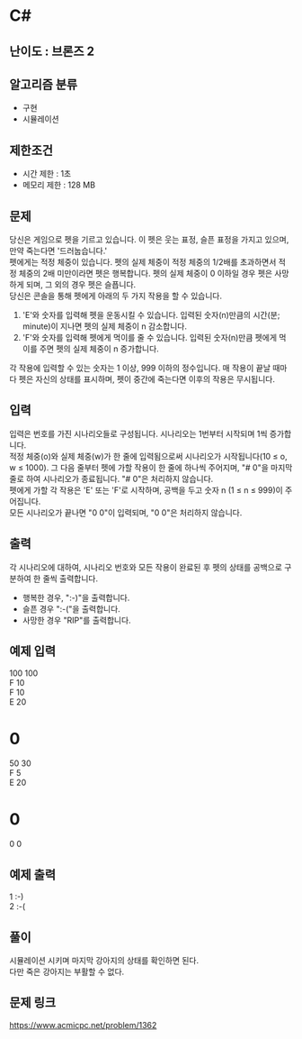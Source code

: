 # C#

## 난이도 : 브론즈 2

## 알고리즘 분류
  - 구현
  - 시뮬레이션

## 제한조건
  - 시간 제한 : 1초
  - 메모리 제한 : 128 MB

## 문제
당신은 게임으로 펫을 기르고 있습니다. 이 펫은 웃는 표정, 슬픈 표정을 가지고 있으며, 만약 죽는다면 '드러눕습니다.'<br/>
펫에게는 적정 체중이 있습니다. 펫의 실제 체중이 적정 체중의 1/2배를 초과하면서 적정 체중의 2배 미만이라면 펫은 행복합니다. 펫의 실제 체중이 0 이하일 경우 펫은 사망하게 되며, 그 외의 경우 펫은 슬픕니다.<br/>
당신은 콘솔을 통해 펫에게 아래의 두 가지 작용을 할 수 있습니다.<br/>

  1. 'E'와 숫자를 입력해 펫을 운동시킬 수 있습니다. 입력된 숫자(n)만큼의 시간(분; minute)이 지나면 펫의 실제 체중이 n 감소합니다.
  2. 'F'와 숫자를 입력해 펫에게 먹이를 줄 수 있습니다. 입력된 숫자(n)만큼 펫에게 먹이를 주면 펫의 실제 체중이 n 증가합니다.

각 작용에 입력할 수 있는 숫자는 1 이상, 999 이하의 정수입니다. 매 작용이 끝날 때마다 펫은 자신의 상태를 표시하며, 펫이 중간에 죽는다면 이후의 작용은 무시됩니다.<br/>


## 입력
입력은 번호를 가진 시나리오들로 구성됩니다. 시나리오는 1번부터 시작되며 1씩 증가합니다.<br/>
적정 체중(o)와 실제 체중(w)가 한 줄에 입력됨으로써 시나리오가 시작됩니다(10 ≤ o, w ≤ 1000). 그 다음 줄부터 펫에 가할 작용이 한 줄에 하나씩 주어지며, "# 0"을 마지막 줄로 하여 시나리오가 종료됩니다. "# 0"은 처리하지 않습니다.<br/>
펫에게 가할 각 작용은 'E' 또는 'F'로 시작하며, 공백을 두고 숫자 n (1 ≤ n ≤ 999)이 주어집니다.<br/>
모든 시나리오가 끝나면 "0 0"이 입력되며, "0 0"은 처리하지 않습니다.<br/>


## 출력
각 시나리오에 대하여, 시나리오 번호와 모든 작용이 완료된 후 펫의 상태를 공백으로 구분하여 한 줄씩 출력합니다.<br/>

  - 행복한 경우, ":-)"을 출력합니다.
  - 슬픈 경우 ":-("을 출력합니다.
  - 사망한 경우 "RIP"를 출력합니다.


## 예제 입력
100 100<br/>
F 10<br/>
F 10<br/>
E 20<br/>
# 0<br/>
50 30<br/>
F 5<br/>
E 20<br/>
# 0<br/>
0 0<br/>


## 예제 출력
1 :-)<br/>
2 :-(<br/>


## 풀이
시뮬레이션 시키며 마지막 강아지의 상태를 확인하면 된다.<br/>
다만 죽은 강아지는 부활할 수 없다.<br/>


## 문제 링크
https://www.acmicpc.net/problem/1362